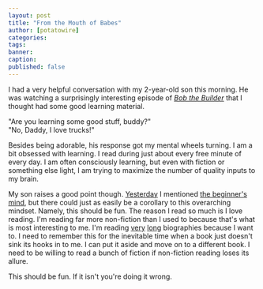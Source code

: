 ```yaml
---
layout: post
title: "From the Mouth of Babes"
author: [potatowire]
categories: 
tags: 
banner: 
caption: 
published: false
---
```


I had a very helpful conversation with my 2-year-old son this morning. He was watching a surprisingly interesting episode of [*Bob the Builder*]() that I thought had some good learning material. 

"Are you learning some good stuff, buddy?"   
"No, Daddy, I love trucks!"

Besides being adorable, his response got my mental wheels turning. I am a bit obsessed with learning. I read during just about every free minute of every day. I am often consciously learning, but even with fiction or something else light, I am trying to maximize the number of quality inputs to my brain.

My son raises a good point though. [Yesterday]() I mentioned [the beginner's mind](), but there could just as easily be a corollary to this overarching mindset. Namely, this should be fun. The reason I read so much is I love reading. I'm reading far more non-fiction than I used to because that's what is most interesting to me. I'm reading [very]() [long]() biographies because I want to. I need to remember this for the inevitable time when a book just doesn't sink its hooks in to me. I can put it aside and move on to a different book. I need to be willing to read a bunch of fiction if non-fiction reading loses its allure.

This should be fun. If it isn't you're doing it wrong.